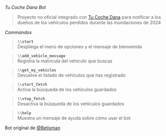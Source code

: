 *Tu Coche Dana Bot*

> Proyecto no oficial integrado con [Tu Coche Dana](https://tucochedana.es/) para notificar a los dueños de los vehículos perdidos durante las inundaciones de 2024

*_Commandos_*

> **`\\start`**  
  Despliega el menú de opciones y el mensaje de bienvenida

> **`\\add_vehicle_message`**  
  Registra la matrícula del vehículo que buscas

> **`\\get_my_vehicles`**  
  Devuelve el listado de vehículos que has registrado

> **`\\start_fetch`**  
  Activa la búsqueda de los vehículos guardados

> **`\\stop_fetch`**  
  Desactiva la búsqueda de los vehículos guardados

> **`\\help`**  
  Muestra un mensaje de ayuda sobre cómo usar el bot


Bot original de [@Betisman](https://t.me/tucochedanachecker_bot)